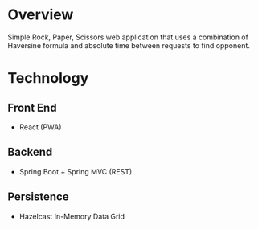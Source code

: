 # Overview

Simple Rock, Paper, Scissors web application that uses a combination of Haversine formula and absolute time between requests to find opponent.


# Technology

## Front End
- React (PWA)

## Backend
- Spring Boot + Spring MVC (REST)

## Persistence
- Hazelcast In-Memory Data Grid